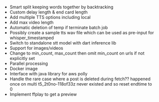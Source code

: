 - Smart split keeping words together by backtracking
- Custom delay length & end card length
- Add multiple TTS options including local
- Add max video length
- Automatic deletion of temp if terminate batch job
- Possibly create a sample tts wav file which can be used as pre-input for whisper_timestamped
- Switch to standalone stt model with dart inference lib
- Support for images/videos
- Change to min_count, max_count then omit min_count on urls if not explicitly set
- Parallel processing
- Docker image
- Interface with java library for aws polly
- Handle the rare case where a post is deleted during fetch?? happened once on multi t5_2t0no-118of33z never existed and so reset endtime to 0
- Implement ffplay to get a preview
